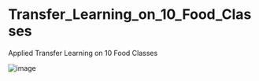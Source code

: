 # Transfer_Learning_on_10_Food_Classes
Applied Transfer Learning on 10 Food Classes

![image](https://github.com/user-attachments/assets/ffc36003-9868-4b62-9173-36eec162ef48)
